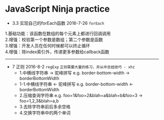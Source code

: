 # JavaScript Ninja practice

+ 3.3 实现自己的forEach函数  2016-7-26  `forEach`

1.基础功能：该函数在数组的每个元素上都进行回调调用  
2.增强：校验第一个参数是数组；第二个参数是函数  
3.增强：开发人员在任何时候都可以终止循环  
4.增强：除index索引外，传递更多参数给callback函数  

***

+ 7 正则   2016-8-2  `regExp`
`正则需要大量的练习，并从中总结技巧 - xhz`
    - 1.中横线字符串 -> 驼峰拼写 e.g. border-bottom-width -> borderBottomWidth
    - 1-1.中横线字符串 <- 驼峰拼写 e.g. border-bottom-width <- borderBottomWidth
    - 2.压缩查询字符串 e.g. foo=1&foo=2&blah=a&blah=b&foo=3 -> foo=1,2,3&blah=a,b 
    - 3.去除字符串前后多余空格
    - 4.交换字符串中的两个单词